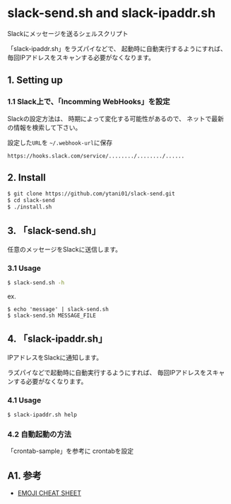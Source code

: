 # slack-send.sh and slack-ipaddr.sh

Slackにメッセージを送るシェルスクリプト

「slack-ipaddr.sh」をラズパイなどで、
起動時に自動実行するようにすれば、
毎回IPアドレスをスキャンする必要がなくなります。


## 1. Setting up

### 1.1 Slack上で、「Incomming WebHooks」を設定

Slackの設定方法は、
時期によって変化する可能性があるので、
ネットで最新の情報を検索して下さい。

設定した``URL``を
``~/.webhook-url``に保存
```
https://hooks.slack.com/service/......../......../......
```


## 2. Install

```bash
$ git clone https://github.com/ytani01/slack-send.git
$ cd slack-send
$ ./install.sh
```


## 3. 「slack-send.sh」

任意のメッセージをSlackに送信します。

### 3.1 Usage

```bash
$ slack-send.sh -h
```

ex.
```
$ echo 'message' | slack-send.sh
$ slack-send.sh MESSAGE_FILE
```


## 4. 「slack-ipaddr.sh」

IPアドレスをSlackに通知します。

ラズパイなどで起動時に自動実行するようにすれば、
毎回IPアドレスをスキャンする必要がなくなります。

### 4.1 Usage

```bash
$ slack-ipaddr.sh help
```

### 4.2 自動起動の方法

「crontab-sample」を参考に crontabを設定



## A1. 参考

* [EMOJI CHEAT SHEET](https://www.webfx.com/tools/emoji-cheat-sheet/)
